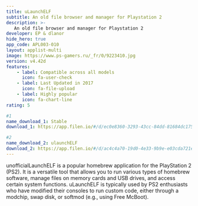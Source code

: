 ```yaml
---
title: uLaunchELF 
subtitle: An old file browser and manager for Playstation 2
description: >-
   An old file browser and manager for Playstation 2
developer: EP & dlanor
hide_hero: true
app_code: APL003-010
layout: applist-multi
image: https://www.ps-gamers.ru/_fr/0/9223410.jpg
version: v4.42d
features:
    - label: Compatible across all models
      icon: fa-user-check
    - label: Last Updated in 2017
      icon: fa-file-upload
    - label: Highly popular
      icon: fa-chart-line
rating: 5

#1
name_download_1: Stable
download_1: https://app.filen.io/#/d/ec0e8360-3293-43cc-84dd-81684dc1751d#9DwSzJTDq7MV8GEtgxgqEIOrcif0Oc19

#2
name_download_2: ulaunchELF
download_2: https://app.filen.io/#/d/ac4c4a70-19d0-4e33-9b9e-e03cda721eba#d4iOVxMwskYmaDp2gcAo1v3Zj5hPtCfN
---
```


unofficialLaunchELF is a popular homebrew application for the PlayStation 2 (PS2). 
It is a versatile tool that allows you to run various types of homebrew software, manage files on memory cards and USB drives, and access certain system functions. 
uLaunchELF is typically used by PS2 enthusiasts who have modified their consoles to run custom code, either through a modchip, swap disk, or softmod (e.g., using Free McBoot).
